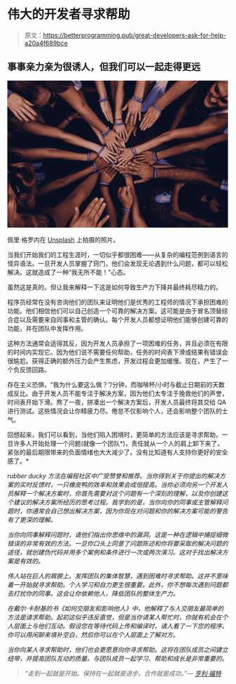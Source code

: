 # 伟大的开发者寻求帮助

> 原文：<https://betterprogramming.pub/great-developers-ask-for-help-a20a4f689bce>

## 事事亲力亲为很诱人，但我们可以一起走得更远

![](img/44e830ca2514fecdbd4484e76d860b16.png)

佩里·格罗内在 [Unsplash](https://unsplash.com?utm_source=medium&utm_medium=referral) 上拍摄的照片。

当我们开始我们的工程生涯时，一切似乎都很困难——从复杂的编程范例到语言的怪异语法。一旦开发人员掌握了窍门，他们会发现无论遇到什么问题，都可以轻松解决。这就造成了一种“我无所不能！”心态。

虽然这是真的，但让我来解释一下这是如何导致生产力下降并最终耗尽精力的。

程序员经常在没有咨询他们的团队来证明他们是优秀的工程师的情况下承担困难的功能。他们相信他们可以自己创造一个可靠的解决方案。这可能是由于冒名顶替综合症以及需要来自同事和主管的确认。每个开发人员都想证明他们能够创建可靠的功能，并在团队中发挥作用。

这种方法通常会适得其反，因为开发人员承担了一项困难的任务，并且必须在有限的时间内实现它。因为他们说不需要任何帮助，任务的时间表下滑或结果有错误会很尴尬。获得正确的额外压力会产生焦虑，开发过程会更加缓慢。现在，产生了一个负反馈回路。

存在主义恐惧，“我为什么要这么做？”/分钟，而咖啡杯/小时与截止日期前的天数成反比。由于开发人员不能专注于解决方案，因为他们太专注于挽救他们的声誉，时间表开始下滑。熬了一夜，拼凑出一个解决方案后，开发人员最终将其交给 QA 进行测试。这些情况会让你精疲力尽。倦怠不仅影响个人，还会影响整个团队的士气。

回想起来，我们可以看到，当他们陷入困境时，更简单的方法应该是寻求帮助。一旦许多人开始处理一个问题(就像一个团队*)，责任就从一个人的肩上卸下来了，紧张的最后期限带来的负面情绪也大大减少了。没有比知道有人支持你更好的安全感了。*

*rubber ducky 方法在编程社区中广受赞誉和推荐。当你得到关于你提出的解决方案的实时反馈时，一只橡皮鸭的效率和效果会成倍提高。当你必须向另一个开发人员解释一个解决方案时，你首先需要对这个问题有一个深刻的理解，以及你创建这个建议的解决方案所经历的思考过程。我学到的是，当你向你的同事或主管解释问题时，你通常会自己想出解决方案，因为你现在对问题和你的解决方案可能的警告有了更深的理解。*

*当你向同事解释问题时，请他们指出你思维中的漏洞。这是一种在逻辑中捕捉细微错误的非常有效的方法。一旦你口头上同意了问题陈述和你将要采取的解决问题的途径，就创建伪代码并用多个案例和条件进行一次或两次演习。这对于找出解决方案是有效的。*

*伟人站在巨人的肩膀上。发挥团队的集体智慧，遇到困难时寻求帮助。这并不意味着一开始就寻求帮助。个人学习和自力更生很重要。此外，你不想每次遇到问题都去打扰你的同事。这会让你依赖他人，降低团队的整体生产力。*

*在戴尔·卡耐基的书《如何交朋友和影响他人》中，他解释了与人交朋友最简单的方法是请求帮助。起初这似乎违反直觉，但是当你请某人帮忙时，你就有机会在个人层面上与他们互动。假设您在等待代码上传和编译时，请人看了一下您的程序。你可以用闲聊来填补空白，然后你可以在个人层面上了解对方。*

*当你向某人寻求帮助时，他们也会更愿意向你寻求帮助。这将在团队成员之间建立纽带，并提高团队互动的质量。与团队成员一起学习、帮助和成长是非常重要的。*

> *“走到一起就是开始。保持在一起就是进步。合作就是成功。”— [亨利·福特](https://www.goodreads.com/quotes/118854-coming-together-is-the-beginning-keeping-together-is-progress-working)*